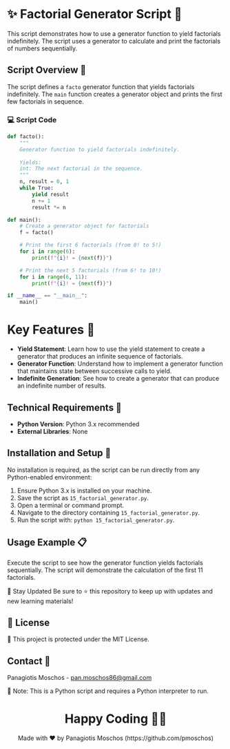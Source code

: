 # ✨ Factorial Generator Script 🔄

This script demonstrates how to use a generator function to yield factorials indefinitely. The script uses a generator to calculate and print the factorials of numbers sequentially.

## Script Overview 📘

The script defines a `facto` generator function that yields factorials indefinitely. The `main` function creates a generator object and prints the first few factorials in sequence.

### :computer: Script Code

```python
def facto():
    """
    Generator function to yield factorials indefinitely.
    
    Yields:
    int: The next factorial in the sequence.
    """
    n, result = 0, 1
    while True:
        yield result
        n += 1
        result *= n

def main():
    # Create a generator object for factorials
    f = facto()

    # Print the first 6 factorials (from 0! to 5!)
    for i in range(6):
        print(f"{i}! = {next(f)}")

    # Print the next 5 factorials (from 6! to 10!)
    for i in range(6, 11):
        print(f"{i}! = {next(f)}")

if __name__ == "__main__":
    main()
```

# Key Features 🌟
- **Yield Statement**: Learn how to use the yield statement to create a generator that produces an infinite sequence of factorials.
- **Generator Function**: Understand how to implement a generator function that maintains state between successive calls to yield.
- **Indefinite Generation**: See how to create a generator that can produce an indefinite number of results.

## Technical Requirements 🔧
- **Python Version**: Python 3.x recommended
- **External Libraries**: None

## Installation and Setup 🚀
No installation is required, as the script can be run directly from any Python-enabled environment:

1. Ensure Python 3.x is installed on your machine.
2. Save the script as `15_factorial_generator.py`.
3. Open a terminal or command prompt.
4. Navigate to the directory containing `15_factorial_generator.py`.
5. Run the script with: `python 15_factorial_generator.py`.

## Usage Example 📋
Execute the script to see how the generator function yields factorials sequentially. The script will demonstrate the calculation of the first 11 factorials.

📢 Stay Updated
Be sure to ⭐ this repository to keep up with updates and new learning materials!

## 📄 License
🔐 This project is protected under the MIT License.

## Contact 📧
Panagiotis Moschos - pan.moschos86@gmail.com

🔗 Note: This is a Python script and requires a Python interpreter to run.

<h1 align="center">Happy Coding 👨‍💻</h1>
<p align="center">
  Made with ❤️ by Panagiotis Moschos (https://github.com/pmoschos)
</p>
